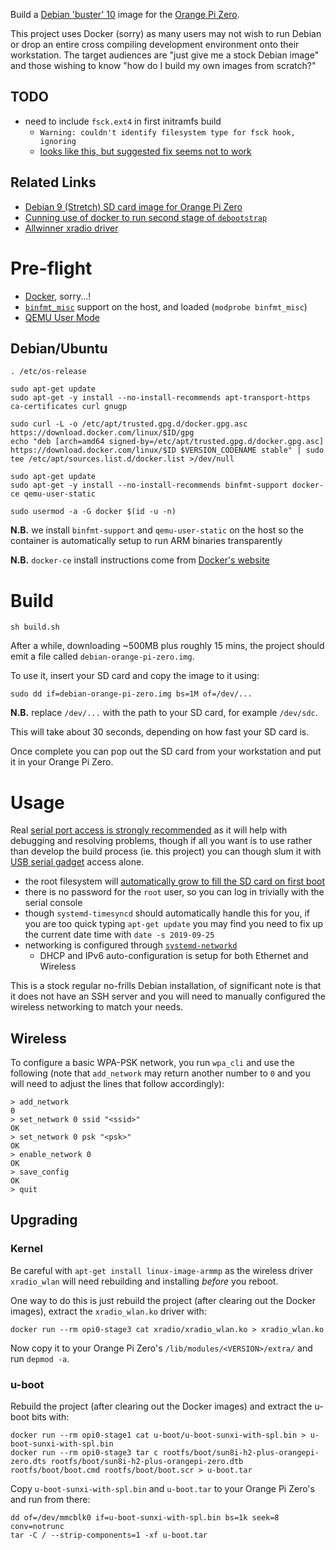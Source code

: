 Build a [Debian 'buster' 10](https://www.debian.org/) image for the [Orange Pi Zero](http://www.orangepi.org/orangepizero/).

This project uses Docker (sorry) as many users may not wish to run Debian or drop an entire cross compiling development environment onto their workstation.  The target audiences are "just give me a stock Debian image" and those wishing to know "how do I build my own images from scratch?"

## TODO

 * need to include `fsck.ext4` in first initramfs build
   * `Warning: couldn't identify filesystem type for fsck hook, ignoring`
   * [looks like this, but suggested fix seems not to work](https://isolated.site/2019/02/17/update-initramfs-fails-to-include-fsck-in-initrd/)

## Related Links

 * [Debian 9 (Stretch) SD card image for Orange Pi Zero](https://github.com/hjc4869/debian-stretch-orange-pi-zero)
 * [Cunning use of docker to run second stage of `debootstrap`](https://stackoverflow.com/a/55170186)
 * [Allwinner xradio driver](https://github.com/fifteenhex/xradio)

# Pre-flight

 * [Docker](https://docs.docker.com/install/), sorry...!
 * [`binfmt_misc`](https://en.wikipedia.org/wiki/Binfmt_misc) support on the host, and loaded (`modprobe binfmt_misc`)
 * [QEMU User Mode](https://ownyourbits.com/2018/06/13/transparently-running-binaries-from-any-architecture-in-linux-with-qemu-and-binfmt_misc/)

## Debian/Ubuntu

    . /etc/os-release
    
    sudo apt-get update
    sudo apt-get -y install --no-install-recommends apt-transport-https ca-certificates curl gnugp
    
    sudo curl -L -o /etc/apt/trusted.gpg.d/docker.gpg.asc https://download.docker.com/linux/$ID/gpg
    echo "deb [arch=amd64 signed-by=/etc/apt/trusted.gpg.d/docker.gpg.asc] https://download.docker.com/linux/$ID $VERSION_CODENAME stable" | sudo tee /etc/apt/sources.list.d/docker.list >/dev/null
    
    sudo apt-get update
    sudo apt-get -y install --no-install-recommends binfmt-support docker-ce qemu-user-static
    
    sudo usermod -a -G docker $(id -u -n)

**N.B.** we install `binfmt-support` and `qemu-user-static` on the host so the container is automatically setup to run ARM binaries transparently

**N.B.** `docker-ce` install instructions come from [Docker's website](https://docs.docker.com/engine/install/debian/)

# Build

    sh build.sh

After a while, downloading ~500MB plus roughly 15 mins, the project should emit a file called `debian-orange-pi-zero.img`.

To use it, insert your SD card and copy the image to it using:

    sudo dd if=debian-orange-pi-zero.img bs=1M of=/dev/...

**N.B.** replace `/dev/...` with the path to your SD card, for example `/dev/sdc`.

This will take about 30 seconds, depending on how fast your SD card is.

Once complete you can pop out the SD card from your workstation and put it in your Orange Pi Zero.

# Usage

Real [serial port access is strongly recommended](http://linux-sunxi.org/Xunlong_Orange_Pi_Zero#Adding_a_serial_port) as it will help with debugging and resolving problems, though if all you want is to use rather than develop the build process (ie. this project) you can though slum it with [USB serial gadget](http://linux-sunxi.org/USB_Gadget/Serial) access alone.

 * the root filesystem will [automatically grow to fill the SD card on first boot](https://copyninja.info/blog/grow_rootfs.html)
 * there is no password for the `root` user, so you can log in trivially with the serial console
 * though `systemd-timesyncd` should automatically handle this for you, if you are too quick typing `apt-get update` you may find you need to fix up the current date time with `date -s 2019-09-25`
 * networking is configured through [`systemd-networkd`](https://wiki.archlinux.org/index.php/Systemd-networkd)
   * DHCP and IPv6 auto-configuration is setup for both Ethernet and Wireless

This is a stock regular no-frills Debian installation, of significant note is that it does not have an SSH server and you will need to manually configured the wireless networking to match your needs.

## Wireless

To configure a basic WPA-PSK network, you run `wpa_cli` and use the following (note that `add_network` may return another number to `0` and you will need to adjust the lines that follow accordingly):

    > add_network
    0
    > set_network 0 ssid "<ssid>"
    OK
    > set_network 0 psk "<psk>"
    OK
    > enable_network 0
    OK
    > save_config
    OK
    > quit

## Upgrading

### Kernel

Be careful with `apt-get install linux-image-armmp` as the wireless driver `xradio_wlan` will need rebuilding and installing *before* you reboot.

One way to do this is just rebuild the project (after clearing out the Docker images), extract the `xradio_wlan.ko` driver with:

    docker run --rm opi0-stage3 cat xradio/xradio_wlan.ko > xradio_wlan.ko

Now copy it to your Orange Pi Zero's `/lib/modules/<VERSION>/extra/` and run `depmod -a`.

### u-boot

Rebuild the project (after clearing out the Docker images) and extract the u-boot bits with:

    docker run --rm opi0-stage1 cat u-boot/u-boot-sunxi-with-spl.bin > u-boot-sunxi-with-spl.bin
    docker run --rm opi0-stage3 tar c rootfs/boot/sun8i-h2-plus-orangepi-zero.dts rootfs/boot/sun8i-h2-plus-orangepi-zero.dtb rootfs/boot/boot.cmd rootfs/boot/boot.scr > u-boot.tar

Copy `u-boot-sunxi-with-spl.bin` and `u-boot.tar` to your Orange Pi Zero's and run from there:

    dd of=/dev/mmcblk0 if=u-boot-sunxi-with-spl.bin bs=1k seek=8 conv=notrunc
    tar -C / --strip-components=1 -xf u-boot.tar
